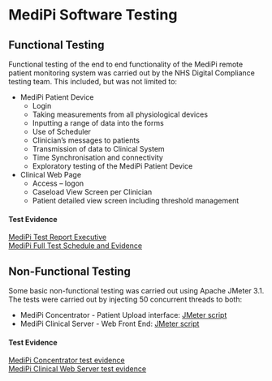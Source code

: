 # MediPi Software Testing

## Functional Testing
Functional testing of the end to end functionality of the MediPi remote patient monitoring system was carried out by the NHS Digital Compliance testing team. This included, but was not limited to:
* MediPi Patient Device
   *	Login
   *	Taking measurements from all physiological devices
   *	Inputting a range of data into the forms
   *	Use of Scheduler
   *	Clinician’s messages to patients
   *	Transmission of data to Clinical System
   *	Time Synchronisation and connectivity
   *	Exploratory testing of the MediPi Patient Device     
* Clinical Web Page
   *	Access – logon
   *	Caseload View Screen per Clinician
   *	Patient detailed view screen including threshold management

#### Test Evidence
[MediPi Test Report Executive](/Testing/FunctionalTesting/MediPiTestReportv0.5.doc)  
[MediPi Full Test Schedule and Evidence](/Testing/FunctionalTesting/MediPi-NHSDigitalFunctionalTestScheduleandEvidence.docx)

## Non-Functional Testing
Some basic non-functional testing was carried out using Apache JMeter 3.1.
The tests were carried out by injecting 50 concurrent threads to both:
* MediPi Concentrator - Patient Upload interface: [JMeter script](/Testing/NonFunctionalTestingScripts/MediPi_Concentrator_Patient_Upload.jmx)
* MediPi Clinical Server - Web Front End: [JMeter script](/Testing/NonFunctionalTestingScripts/MediPi_Front_End.jmx)

#### Test Evidence
 [MediPi Concentrator test evidence](/Testing/NonFunctionalTestingScripts/MediPiConcentratorPatientLoadTest.xml)  
[MediPi Clinical Web Server test evidence](/Testing/NonFunctionalTestingScripts/MediPiFrontEndLoadTest.xml)
